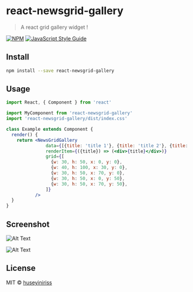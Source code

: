 # react-newsgrid-gallery

> A react grid gallery widget !

[![NPM](https://img.shields.io/npm/v/react-newsgrid-gallery.svg)](https://www.npmjs.com/package/react-newsgrid-gallery) [![JavaScript Style Guide](https://img.shields.io/badge/code_style-standard-brightgreen.svg)](https://standardjs.com)

## Install

```bash
npm install --save react-newsgrid-gallery
```

## Usage

```jsx
import React, { Component } from 'react'

import MyComponent from 'react-newsgrid-gallery'
import 'react-newsgrid-gallery/dist/index.css'

class Example extends Component {
  render() {
    return <NewsGridGallery
               data={[{title: 'title 1'}, {title: 'title 2'}, {title: 'title 3'}, {title: 'title 4'}]}
               renderItem={({title}) => (<div>{title}</div>)}
               grid={[
                 {w: 30, h: 50, x: 0, y: 0},
                 {w: 40, h: 100, x: 30, y: 0},
                 {w: 30, h: 50, x: 70, y: 0},
                 {w: 30, h: 50, x: 0, y: 50},
                 {w: 30, h: 50, x: 70, y: 50},
               ]}
           />
  }
}
```

## Screenshot
![Alt Text](https://github.com/huseyiniriss/react-newsgrid-gallery/blob/master/example/screenshot/example.gif?raw=true)

![Alt Text](https://github.com/huseyiniriss/react-newsgrid-gallery/blob/master/example/screenshot/mobile-example.gif?raw=true)

## License

MIT © [huseyiniriss](https://github.com/huseyiniriss)
